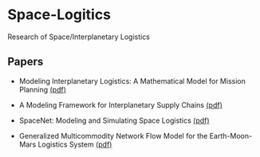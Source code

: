 # Space-Logitics
Research of Space/Interplanetary Logistics

## Papers
- Modeling Interplanetary Logistics: A Mathematical Model for Mission Planning [(pdf)](https://arc.aiaa.org/doi/pdf/10.2514/6.2006-5735)

- A Modeling Framework for Interplanetary Supply Chains [(pdf)](https://www.researchgate.net/profile/Olivier_De_Weck/publication/228656529_A_Modeling_Framework_for_Interplanetary_Supply_Chains/links/0deec53c601cbc6bbc000000.pdf)

- SpaceNet: Modeling and Simulating Space Logistics [(pdf)](https://trs.jpl.nasa.gov/bitstream/handle/2014/45444/08-2526_A1b.pdf?sequence=1&isAllowed=y)

- Generalized Multicommodity Network Flow Model for the Earth-Moon-Mars Logistics System [(pdf)](https://arc.aiaa.org/doi/pdf/10.2514/1.A33235)
